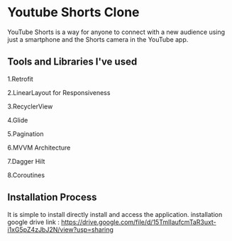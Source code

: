 
# Youtube Shorts Clone

YouTube Shorts is a way for anyone to connect with a new audience using just a smartphone and the Shorts camera in the YouTube app.

## Tools and Libraries I've used
1.Retrofit

2.LinearLayout for Responsiveness

3.RecyclerView

4.Glide

5.Pagination

6.MVVM Architecture

7.Dagger Hilt

8.Coroutines

## Installation Process

It is simple to install directly install and access the application.
installation google drive link : https://drive.google.com/file/d/15TmIIaufcmTaR3uxt-i1xG5pZ4zJbJ2N/view?usp=sharing



